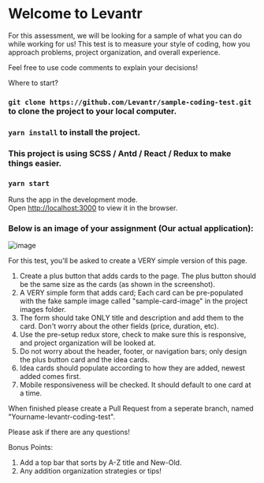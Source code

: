 
# Welcome to Levantr

For this assessment, we will be looking for a sample of what you can do while working for us! This test is to measure your style of coding, how you approach problems, project organization, and overall experience. 

Feel free to use code comments to explain your decisions!

Where to start?

### `git clone https://github.com/Levantr/sample-coding-test.git` to clone the project to your local computer.

### `yarn install` to install the project.

### This project is using SCSS / Antd / React / Redux to make things easier. 

### `yarn start`

Runs the app in the development mode.<br />
Open [http://localhost:3000](http://localhost:3000) to view it in the browser.


### Below is an image of your assignment (Our actual application):
![image](https://user-images.githubusercontent.com/26758576/153116152-f35a78b5-90ce-45a9-a4e5-43fc8d89065e.png)

For this test, you'll be asked to create a VERY simple version of this page. 

1) Create a plus button that adds cards to the page. The plus button should be the same size as the cards (as shown in the screenshot).
2) A VERY simple form that adds card; Each card can be pre-populated with the fake sample image called "sample-card-image" in the project images folder. 
3) The form should take ONLY title and description and add them to the card. Don't worry about the other fields (price, duration, etc).
4) Use the pre-setup redux store, check to make sure this is responsive, and project organization will be looked at. 
5) Do not worry about the header, footer, or navigation bars; only design the plus button card and the idea cards.   
6) Idea cards should populate according to how they are added, newest added comes first. 
7) Mobile responsiveness will be checked. It should default to one card at a time. 

When finished please create a Pull Request from a seperate branch, named "Yourname-levantr-coding-test". 

Please ask if there are any questions! 

Bonus Points: 
1) Add a top bar that sorts by A-Z title and New-Old. 
2) Any addition organization strategies or tips!
